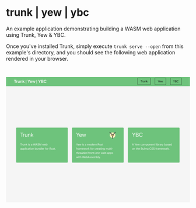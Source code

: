 trunk | yew | ybc
=================
An example application demonstrating building a WASM web application using Trunk, Yew & YBC.

Once you've installed Trunk, simply execute `trunk serve --open` from this example's directory, and you should see the following web application rendered in your browser.

<img style="margin-top:2em;" src="example-yew.png"/>
